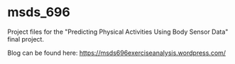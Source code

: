 # msds_696

Project files for the "Predicting Physical Activities Using Body Sensor Data" final project.

Blog can be found here: https://msds696exerciseanalysis.wordpress.com/
